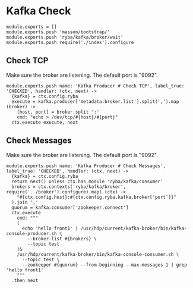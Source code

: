 
# Kafka Check

    module.exports = []
    module.exports.push 'masson/bootstrap/'
    module.exports.push 'ryba/kafka/broker/wait'
    module.exports.push require('./index').configure

## Check TCP

Make sure the broker are listening. The default port is "9092".

    module.exports.push name: 'Kafka Producer # Check TCP', label_true: 'CHECKED', handler: (ctx, next) ->
      {kafka} = ctx.config.ryba
      execute = kafka.producer['metadata.broker.list'].split(',').map (broker) ->
        [host, port] = broker.split ':'
        cmd: "echo > /dev/tcp/#{host}/#{port}"
      ctx.execute execute, next

## Check Messages

Make sure the broker are listening. The default port is "9092".

    module.exports.push name: 'Kafka Producer # Check Messages', label_true: 'CHECKED', handler: (ctx, next) ->
      {kafka} = ctx.config.ryba
      return next() unless ctx.has_module 'ryba/kafka/consumer'
      brokers = ctx.contexts('ryba/kafka/broker', require('../broker').configure).map( (ctx) ->
        "#{ctx.config.host}:#{ctx.config.ryba.kafka.broker['port']}"
      ).join ','
      quorum = kafka.consumer['zookeeper.connect']
      ctx.execute
        cmd: """
        (
          echo 'hello front1' | /usr/hdp/current/kafka-broker/bin/kafka-console-producer.sh \
            --broker-list #{brokers} \
            --topic test
        )&
        /usr/hdp/current/kafka-broker/bin/kafka-console-consumer.sh \
          --topic test \
          --zookeeper #{quorum} --from-beginning --max-messages 1 | grep 'hello front1'
        """
      .then next
